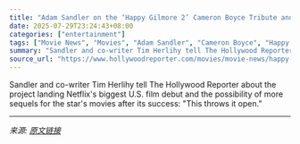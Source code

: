 ```yaml
---
title: "Adam Sandler on the ‘Happy Gilmore 2’ Cameron Boyce Tribute and That Stunning Plot Twist (Exclusive)"
date: 2025-07-29T23:24:43+08:00
categories: ["entertainment"]
tags: ["Movie News", "Movies", "Adam Sandler", "Cameron Boyce", "Happy Gilmore", "Happy Gilmore 2", "Julie Bowen", "Kyle Newacheck", "Netflix"]
summary: "Sandler and co-writer Tim Herlihy tell The Hollywood Reporter about the project landing Netflix's biggest U.S. film debut and the possibility of more sequels for the star's movies after its success: \""
source_url: "https://www.hollywoodreporter.com/movies/movie-news/happy-gilmore-2-adam-sandler-tim-herlihy-interview-1236332694/"
---
```


Sandler and co-writer Tim Herlihy tell The Hollywood Reporter about the project landing Netflix's biggest U.S. film debut and the possibility of more sequels for the star's movies after its success: "This throws it open."

---

*来源: [原文链接](https://www.hollywoodreporter.com/movies/movie-news/happy-gilmore-2-adam-sandler-tim-herlihy-interview-1236332694/)*
